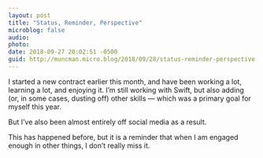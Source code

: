 ```yaml
---
layout: post
title: "Status, Reminder, Perspective"
microblog: false
audio: 
photo: 
date: 2018-09-27 20:02:51 -0500
guid: http://muncman.micro.blog/2018/09/28/status-reminder-perspective.html
---
```

I started a new contract earlier this month, and have been working a lot, learning a lot, and enjoying it. I’m still working with Swift, but also adding (or, in some cases, dusting off) other skills — which was a primary goal for myself this year. 

But I’ve also been almost entirely off social media as a result. 

This has happened before, but it is a reminder that when I am engaged enough in other things, I don’t really miss it. 
